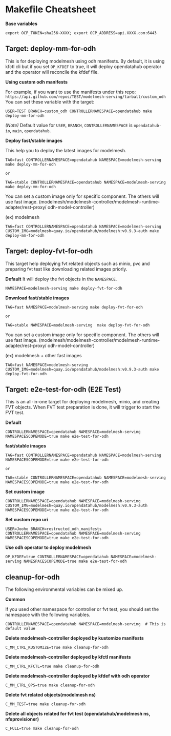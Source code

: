 # Makefile Cheatsheet

**Base variables**

```
export OCP_TOKEN=sha256~XXXX; export OCP_ADDRESS=api.XXXX.com:6443
```

## Target: deploy-mm-for-odh

This is for deploying modelmesh using odh manifests. By default, it is using kfctl cli but if you set `OP_KFDEF` to true, it will deploy opendatahub operator and the operator will reconcile the kfdef file.

**Using custom odh manifests**

For example, if you want to use the manifests under this repo: `https://api.github.com/repos/TEST/modelmesh-serving/tarball/custom_odh`
You can set these variable with the target:

```
USER=TEST BRANCH=custom_odh CONTROLLERNAMESPACE=opendatahub make deploy-mm-for-odh
```

_(Note)_ Default value for `USER`, `BRANCH`, `CONTROLLERNAMESPACE` is `opendatahub-io`, `main`, `opendatahub`.

**Deploy fast/stable images**

This help you to deploy the latest images for modelmesh.

```
TAG=fast CONTROLLERNAMESPACE=opendatahub NAMESPACE=modelmesh-serving make deploy-mm-for-odh

or

TAG=stable CONTROLLERNAMESPACE=opendatahub NAMESPACE=modelmesh-serving make deploy-mm-for-odh
```

You can set a custom image only for specific component. The others will use fast image. (modelmesh/modelmesh-controller/modelmesh-runtime-adapter/rest-proxy/ odh-model-controller)

(ex) modelmesh

```
TAG=fast CONTROLLERNAMESPACE=opendatahub NAMESPACE=modelmesh-serving CUSTOM_IMG=modelmesh=quay.io/opendatahub/modelmesh:v0.9.3-auth make deploy-mm-for-odh
```

## Target: deploy-fvt-for-odh

This target help deploying fvt related objects such as minio, pvc and preparing fvt test like downloading related images priorly.

**Default**
It will deploy the fvt objects in the `NAMESPACE`.

```
NAMESPACE=modelmesh-serving make deploy-fvt-for-odh
```

**Download fast/stable images**

```
TAG=fast NAMESPACE=modelmesh-serving make deploy-fvt-for-odh

or

TAG=stable NAMESPACE=modelmesh-serving  make deploy-fvt-for-odh
```

You can set a custom image only for specific component. The others will use fast image. (modelmesh/modelmesh-controller/modelmesh-runtime-adapter/rest-proxy/ odh-model-controller)

(ex) modelmesh + other fast images

```
TAG=fast NAMESPACE=modelmesh-serving CUSTOM_IMG=modelmesh=quay.io/opendatahub/modelmesh:v0.9.3-auth make deploy-fvt-for-odh
```

## Target: e2e-test-for-odh (E2E Test)

This is an all-in-one target for deploying modelmesh, minio, and creating FVT objects. When FVT test preparation is done, it will trigger to start the FVT test.

**Default**

```
CONTROLLERNAMESPACE=opendatahub NAMESPACE=modelmesh-serving NAMESPACESCOPEMODE=true make e2e-test-for-odh
```

**fast/stable images**

```
TAG=fast CONTROLLERNAMESPACE=opendatahub NAMESPACE=modelmesh-serving NAMESPACESCOPEMODE=true make e2e-test-for-odh

or

TAG=stable CONTROLLERNAMESPACE=opendatahub NAMESPACE=modelmesh-serving NAMESPACESCOPEMODE=true make e2e-test-for-odh
```

**Set custom image**

```
CONTROLLERNAMESPACE=opendatahub NAMESPACE=modelmesh-serving CUSTOM_IMG=modelmesh=quay.io/opendatahub/modelmesh:v0.9.3-auth NAMESPACESCOPEMODE=true make e2e-test-for-odh
```

**Set custom repo uri**

```
USER=Jooho BRANCH=restructed_odh_manifests CONTROLLERNAMESPACE=opendatahub NAMESPACE=modelmesh-serving NAMESPACESCOPEMODE=true make e2e-test-for-odh
```

**Use odh operator to deploy modelmesh**

```
OP_KFDEF=true CONTROLLERNAMESPACE=opendatahub NAMESPACE=modelmesh-serving NAMESPACESCOPEMODE=true make e2e-test-for-odh
```

## cleanup-for-odh

The following environmental variables can be mixed up.

**Common**

If you used other namespace for controller or fvt test, you should set the namespace with the following variables.

```
CONTROLLERNAMESPACE=opendatahub NAMESPACE=modelmesh-serving  # This is default value
```

**Delete modelmesh-controller deployed by kustomize manifests**

```
C_MM_CTRL_KUSTOMIZE=true make cleanup-for-odh
```

**Delete modelmesh-controller deployed by kfctl manifests**

```
C_MM_CTRL_KFCTL=true make cleanup-for-odh
```

**Delete modelmesh-controller deployed by kfdef with odh operator**

```
C_MM_CTRL_OPS=true make cleanup-for-odh
```

**Delete fvt related objects(modelmesh ns)**

```
C_MM_TEST=true make cleanup-for-odh
```

**Delete all objects related for fvt test (opendatahub/modelmesh ns, nfsprovisioner)**

```
C_FULL=true make cleanup-for-odh
```
